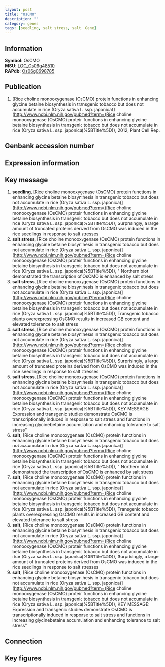 ```yaml
---
layout: post
title: "OsCMO"
description: ""
category: genes
tags: [seedling, salt stress, salt, Gene]
---
```


## Information
__Symbol__: OsCMO  
__MSU__: [LOC_Os06g48510](http://rice.plantbiology.msu.edu/cgi-bin/ORF_infopage.cgi?orf=LOC_Os06g48510)  
__RAPdb__: [Os06g0698785](http://rapdb.dna.affrc.go.jp/viewer/gbrowse_details/irgsp1?name=Os06g0698785)  

## Publication
1. [Rice choline monooxygenase (OsCMO) protein functions in enhancing glycine betaine biosynthesis in transgenic tobacco but does not accumulate in rice (Oryza sativa L. ssp. japonica)](http://www.ncbi.nlm.nih.gov/pubmed?term=(Rice choline monooxygenase (OsCMO) protein functions in enhancing glycine betaine biosynthesis in transgenic tobacco but does not accumulate in rice (Oryza sativa L. ssp. japonica)%5BTitle%5D)), 2012, Plant Cell Rep.

## Genbank accession number

## Expression information

## Key message
1. __seedling__, [Rice choline monooxygenase (OsCMO) protein functions in enhancing glycine betaine biosynthesis in transgenic tobacco but does not accumulate in rice (Oryza sativa L. ssp. japonica)](http://www.ncbi.nlm.nih.gov/pubmed?term=(Rice choline monooxygenase (OsCMO) protein functions in enhancing glycine betaine biosynthesis in transgenic tobacco but does not accumulate in rice (Oryza sativa L. ssp. japonica)%5BTitle%5D)),  Surprisingly, a large amount of truncated proteins derived from OsCMO was induced in the rice seedlings in response to salt stresses
2. __salt stress__, [Rice choline monooxygenase (OsCMO) protein functions in enhancing glycine betaine biosynthesis in transgenic tobacco but does not accumulate in rice (Oryza sativa L. ssp. japonica)](http://www.ncbi.nlm.nih.gov/pubmed?term=(Rice choline monooxygenase (OsCMO) protein functions in enhancing glycine betaine biosynthesis in transgenic tobacco but does not accumulate in rice (Oryza sativa L. ssp. japonica)%5BTitle%5D)), " Northern blot demonstrated the transcription of OsCMO is enhanced by salt stress
3. __salt stress__, [Rice choline monooxygenase (OsCMO) protein functions in enhancing glycine betaine biosynthesis in transgenic tobacco but does not accumulate in rice (Oryza sativa L. ssp. japonica)](http://www.ncbi.nlm.nih.gov/pubmed?term=(Rice choline monooxygenase (OsCMO) protein functions in enhancing glycine betaine biosynthesis in transgenic tobacco but does not accumulate in rice (Oryza sativa L. ssp. japonica)%5BTitle%5D)),  Transgenic tobacco plants overexpressing OsCMO results in increased GB content and elevated tolerance to salt stress
4. __salt stress__, [Rice choline monooxygenase (OsCMO) protein functions in enhancing glycine betaine biosynthesis in transgenic tobacco but does not accumulate in rice (Oryza sativa L. ssp. japonica)](http://www.ncbi.nlm.nih.gov/pubmed?term=(Rice choline monooxygenase (OsCMO) protein functions in enhancing glycine betaine biosynthesis in transgenic tobacco but does not accumulate in rice (Oryza sativa L. ssp. japonica)%5BTitle%5D)),  Surprisingly, a large amount of truncated proteins derived from OsCMO was induced in the rice seedlings in response to salt stresses
5. __salt stress__, [Rice choline monooxygenase (OsCMO) protein functions in enhancing glycine betaine biosynthesis in transgenic tobacco but does not accumulate in rice (Oryza sativa L. ssp. japonica)](http://www.ncbi.nlm.nih.gov/pubmed?term=(Rice choline monooxygenase (OsCMO) protein functions in enhancing glycine betaine biosynthesis in transgenic tobacco but does not accumulate in rice (Oryza sativa L. ssp. japonica)%5BTitle%5D)),  KEY MESSAGE: Expression and transgenic studies demonstrate OsCMO is transcriptionally induced in response to salt stress and functions in increasing glycinebetaine accumulation and enhancing tolerance to salt stress"
6. __salt__, [Rice choline monooxygenase (OsCMO) protein functions in enhancing glycine betaine biosynthesis in transgenic tobacco but does not accumulate in rice (Oryza sativa L. ssp. japonica)](http://www.ncbi.nlm.nih.gov/pubmed?term=(Rice choline monooxygenase (OsCMO) protein functions in enhancing glycine betaine biosynthesis in transgenic tobacco but does not accumulate in rice (Oryza sativa L. ssp. japonica)%5BTitle%5D)), " Northern blot demonstrated the transcription of OsCMO is enhanced by salt stress
7. __salt__, [Rice choline monooxygenase (OsCMO) protein functions in enhancing glycine betaine biosynthesis in transgenic tobacco but does not accumulate in rice (Oryza sativa L. ssp. japonica)](http://www.ncbi.nlm.nih.gov/pubmed?term=(Rice choline monooxygenase (OsCMO) protein functions in enhancing glycine betaine biosynthesis in transgenic tobacco but does not accumulate in rice (Oryza sativa L. ssp. japonica)%5BTitle%5D)),  Transgenic tobacco plants overexpressing OsCMO results in increased GB content and elevated tolerance to salt stress
8. __salt__, [Rice choline monooxygenase (OsCMO) protein functions in enhancing glycine betaine biosynthesis in transgenic tobacco but does not accumulate in rice (Oryza sativa L. ssp. japonica)](http://www.ncbi.nlm.nih.gov/pubmed?term=(Rice choline monooxygenase (OsCMO) protein functions in enhancing glycine betaine biosynthesis in transgenic tobacco but does not accumulate in rice (Oryza sativa L. ssp. japonica)%5BTitle%5D)),  Surprisingly, a large amount of truncated proteins derived from OsCMO was induced in the rice seedlings in response to salt stresses
9. __salt__, [Rice choline monooxygenase (OsCMO) protein functions in enhancing glycine betaine biosynthesis in transgenic tobacco but does not accumulate in rice (Oryza sativa L. ssp. japonica)](http://www.ncbi.nlm.nih.gov/pubmed?term=(Rice choline monooxygenase (OsCMO) protein functions in enhancing glycine betaine biosynthesis in transgenic tobacco but does not accumulate in rice (Oryza sativa L. ssp. japonica)%5BTitle%5D)),  KEY MESSAGE: Expression and transgenic studies demonstrate OsCMO is transcriptionally induced in response to salt stress and functions in increasing glycinebetaine accumulation and enhancing tolerance to salt stress"

## Connection

## Key figures


